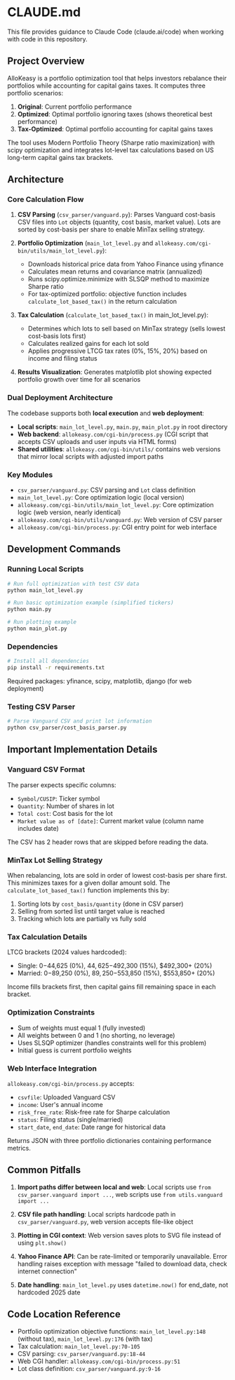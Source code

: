 # CLAUDE.md

This file provides guidance to Claude Code (claude.ai/code) when working with code in this repository.

## Project Overview

AlloKeasy is a portfolio optimization tool that helps investors rebalance their portfolios while accounting for capital gains taxes. It computes three portfolio scenarios:
1. **Original**: Current portfolio performance
2. **Optimized**: Optimal portfolio ignoring taxes (shows theoretical best performance)
3. **Tax-Optimized**: Optimal portfolio accounting for capital gains taxes

The tool uses Modern Portfolio Theory (Sharpe ratio maximization) with scipy optimization and integrates lot-level tax calculations based on US long-term capital gains tax brackets.

## Architecture

### Core Calculation Flow

1. **CSV Parsing** (`csv_parser/vanguard.py`): Parses Vanguard cost-basis CSV files into `Lot` objects (quantity, cost basis, market value). Lots are sorted by cost-basis per share to enable MinTax selling strategy.

2. **Portfolio Optimization** (`main_lot_level.py` and `allokeasy.com/cgi-bin/utils/main_lot_level.py`):
   - Downloads historical price data from Yahoo Finance using yfinance
   - Calculates mean returns and covariance matrix (annualized)
   - Runs scipy.optimize.minimize with SLSQP method to maximize Sharpe ratio
   - For tax-optimized portfolio: objective function includes `calculate_lot_based_tax()` in the return calculation

3. **Tax Calculation** (`calculate_lot_based_tax()` in main_lot_level.py):
   - Determines which lots to sell based on MinTax strategy (sells lowest cost-basis lots first)
   - Calculates realized gains for each lot sold
   - Applies progressive LTCG tax rates (0%, 15%, 20%) based on income and filing status

4. **Results Visualization**: Generates matplotlib plot showing expected portfolio growth over time for all scenarios

### Dual Deployment Architecture

The codebase supports both **local execution** and **web deployment**:

- **Local scripts**: `main_lot_level.py`, `main.py`, `main_plot.py` in root directory
- **Web backend**: `allokeasy.com/cgi-bin/process.py` (CGI script that accepts CSV uploads and user inputs via HTML forms)
- **Shared utilities**: `allokeasy.com/cgi-bin/utils/` contains web versions that mirror local scripts with adjusted import paths

### Key Modules

- `csv_parser/vanguard.py`: CSV parsing and `Lot` class definition
- `main_lot_level.py`: Core optimization logic (local version)
- `allokeasy.com/cgi-bin/utils/main_lot_level.py`: Core optimization logic (web version, nearly identical)
- `allokeasy.com/cgi-bin/utils/vanguard.py`: Web version of CSV parser
- `allokeasy.com/cgi-bin/process.py`: CGI entry point for web interface

## Development Commands

### Running Local Scripts

```bash
# Run full optimization with test CSV data
python main_lot_level.py

# Run basic optimization example (simplified tickers)
python main.py

# Run plotting example
python main_plot.py
```

### Dependencies

```bash
# Install all dependencies
pip install -r requirements.txt
```

Required packages: yfinance, scipy, matplotlib, django (for web deployment)

### Testing CSV Parser

```bash
# Parse Vanguard CSV and print lot information
python csv_parser/cost_basis_parser.py
```

## Important Implementation Details

### Vanguard CSV Format

The parser expects specific columns:
- `Symbol/CUSIP`: Ticker symbol
- `Quantity`: Number of shares in lot
- `Total cost`: Cost basis for the lot
- `Market value as of [date]`: Current market value (column name includes date)

The CSV has 2 header rows that are skipped before reading the data.

### MinTax Lot Selling Strategy

When rebalancing, lots are sold in order of lowest cost-basis per share first. This minimizes taxes for a given dollar amount sold. The `calculate_lot_based_tax()` function implements this by:
1. Sorting lots by `cost_basis/quantity` (done in CSV parser)
2. Selling from sorted list until target value is reached
3. Tracking which lots are partially vs fully sold

### Tax Calculation Details

LTCG brackets (2024 values hardcoded):
- Single: $0-$44,625 (0%), $44,625-$492,300 (15%), $492,300+ (20%)
- Married: $0-$89,250 (0%), $89,250-$553,850 (15%), $553,850+ (20%)

Income fills brackets first, then capital gains fill remaining space in each bracket.

### Optimization Constraints

- Sum of weights must equal 1 (fully invested)
- All weights between 0 and 1 (no shorting, no leverage)
- Uses SLSQP optimizer (handles constraints well for this problem)
- Initial guess is current portfolio weights

### Web Interface Integration

`allokeasy.com/cgi-bin/process.py` accepts:
- `csvfile`: Uploaded Vanguard CSV
- `income`: User's annual income
- `risk_free_rate`: Risk-free rate for Sharpe calculation
- `status`: Filing status (single/married)
- `start_date`, `end_date`: Date range for historical data

Returns JSON with three portfolio dictionaries containing performance metrics.

## Common Pitfalls

1. **Import paths differ between local and web**: Local scripts use `from csv_parser.vanguard import ...`, web scripts use `from utils.vanguard import ...`

2. **CSV file path handling**: Local scripts hardcode path in `csv_parser/vanguard.py`, web version accepts file-like object

3. **Plotting in CGI context**: Web version saves plots to SVG file instead of using `plt.show()`

4. **Yahoo Finance API**: Can be rate-limited or temporarily unavailable. Error handling raises exception with message "failed to download data, check internet connection"

5. **Date handling**: `main_lot_level.py` uses `datetime.now()` for end_date, not hardcoded 2025 date

## Code Location Reference

- Portfolio optimization objective functions: `main_lot_level.py:148` (without tax), `main_lot_level.py:176` (with tax)
- Tax calculation: `main_lot_level.py:70-105`
- CSV parsing: `csv_parser/vanguard.py:18-44`
- Web CGI handler: `allokeasy.com/cgi-bin/process.py:51`
- Lot class definition: `csv_parser/vanguard.py:9-16`
